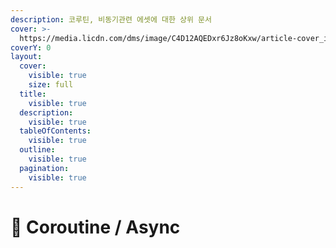 ```yaml
---
description: 코루틴, 비동기관련 에셋에 대한 상위 문서
cover: >-
  https://media.licdn.com/dms/image/C4D12AQEDxr6Jz8oKxw/article-cover_image-shrink_720_1280/0/1610143029916?e=2147483647&v=beta&t=2G4H6up53dI1QFIr_0-x9OgYtC0U4dRNx5hdBFkXHa8
coverY: 0
layout:
  cover:
    visible: true
    size: full
  title:
    visible: true
  description:
    visible: true
  tableOfContents:
    visible: true
  outline:
    visible: true
  pagination:
    visible: true
---
```


# 🔄 Coroutine / Async


